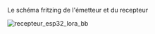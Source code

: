 Le schéma fritzing de l'émetteur et du recepteur

![recepteur_esp32_lora_bb](https://github.com/BuchiProf/ruche_marchal/assets/46644031/ae6f00fa-52c9-484c-a5c2-eba3be7fdd0a)
